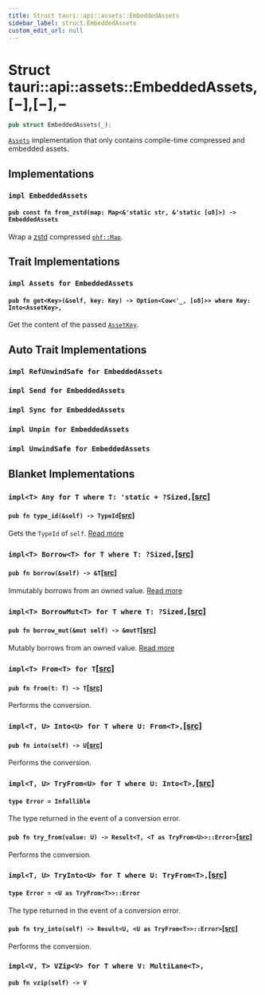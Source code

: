 ```yaml
---
title: Struct tauri::api::assets::EmbeddedAssets
sidebar_label: struct.EmbeddedAssets
custom_edit_url: null
---
```


# Struct tauri::api::assets::EmbeddedAssets,\[−],\[−],−

```rs
pub struct EmbeddedAssets(_);
```

[`Assets`](/docs/api/rust/tauri/../../../tauri/trait.Assets "Assets") implementation that only contains compile-time compressed and embedded assets.

## Implementations

### `impl EmbeddedAssets`

#### `pub const fn from_zstd(map: Map<&'static str, &'static [u8]>) -> EmbeddedAssets`

Wrap a [zstd](https://facebook.github.io/zstd/) compressed [`phf::Map`](/docs/api/rust/tauri/../../../tauri/api/assets/phf/struct.Map "phf::Map").

## Trait Implementations

### `impl Assets for EmbeddedAssets`

#### `pub fn get<Key>(&self, key: Key) -> Option<Cow<'_, [u8]>> where Key: Into<AssetKey>,`

Get the content of the passed [`AssetKey`](/docs/api/rust/tauri/../../../tauri/api/assets/struct.AssetKey "AssetKey").

## Auto Trait Implementations

### `impl RefUnwindSafe for EmbeddedAssets`

### `impl Send for EmbeddedAssets`

### `impl Sync for EmbeddedAssets`

### `impl Unpin for EmbeddedAssets`

### `impl UnwindSafe for EmbeddedAssets`

## Blanket Implementations

### `impl<T> Any for T where T: 'static + ?Sized,`[\[src\]](https://doc.rust-lang.org/nightly/src/core/any.rs.html#131-135 "goto source code")

#### `pub fn type_id(&self) -> TypeId`[\[src\]](https://doc.rust-lang.org/nightly/src/core/any.rs.html#132 "goto source code")

Gets the `TypeId` of `self`. [Read more](https://doc.rust-lang.org/nightly/core/any/trait.Any.html#tymethod.type_id)

### `impl<T> Borrow<T> for T where T: ?Sized,`[\[src\]](https://doc.rust-lang.org/nightly/src/core/borrow.rs.html#208-213 "goto source code")

#### `pub fn borrow(&self) -> &T`[\[src\]](https://doc.rust-lang.org/nightly/src/core/borrow.rs.html#210 "goto source code")

Immutably borrows from an owned value. [Read more](https://doc.rust-lang.org/nightly/core/borrow/trait.Borrow.html#tymethod.borrow)

### `impl<T> BorrowMut<T> for T where T: ?Sized,`[\[src\]](https://doc.rust-lang.org/nightly/src/core/borrow.rs.html#216-220 "goto source code")

#### `pub fn borrow_mut(&mut self) -> &mutT`[\[src\]](https://doc.rust-lang.org/nightly/src/core/borrow.rs.html#217 "goto source code")

Mutably borrows from an owned value. [Read more](https://doc.rust-lang.org/nightly/core/borrow/trait.BorrowMut.html#tymethod.borrow_mut)

### `impl<T> From<T> for T`[\[src\]](https://doc.rust-lang.org/nightly/src/core/convert/mod.rs.html#544-548 "goto source code")

#### `pub fn from(t: T) -> T`[\[src\]](https://doc.rust-lang.org/nightly/src/core/convert/mod.rs.html#545 "goto source code")

Performs the conversion.

### `impl<T, U> Into<U> for T where U: From<T>,`[\[src\]](https://doc.rust-lang.org/nightly/src/core/convert/mod.rs.html#533-540 "goto source code")

#### `pub fn into(self) -> U`[\[src\]](https://doc.rust-lang.org/nightly/src/core/convert/mod.rs.html#537 "goto source code")

Performs the conversion.

### `impl<T, U> TryFrom<U> for T where U: Into<T>,`[\[src\]](https://doc.rust-lang.org/nightly/src/core/convert/mod.rs.html#581-590 "goto source code")

#### `type Error = Infallible`

The type returned in the event of a conversion error.

#### `pub fn try_from(value: U) -> Result<T, <T as TryFrom<U>>::Error>`[\[src\]](https://doc.rust-lang.org/nightly/src/core/convert/mod.rs.html#587 "goto source code")

Performs the conversion.

### `impl<T, U> TryInto<U> for T where U: TryFrom<T>,`[\[src\]](https://doc.rust-lang.org/nightly/src/core/convert/mod.rs.html#567-576 "goto source code")

#### `type Error = <U as TryFrom<T>>::Error`

The type returned in the event of a conversion error.

#### `pub fn try_into(self) -> Result<U, <U as TryFrom<T>>::Error>`[\[src\]](https://doc.rust-lang.org/nightly/src/core/convert/mod.rs.html#573 "goto source code")

Performs the conversion.

### `impl<V, T> VZip<V> for T where V: MultiLane<T>,`

#### `pub fn vzip(self) -> V`
